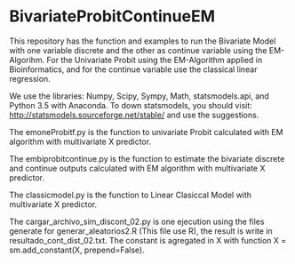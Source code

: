# BivariateProbitContinueEM

This repository has the function and examples to run the Bivariate Model with one variable discrete and the other as continue variable using 
the EM-Algorihm. For the Univariate Probit using the EM-Algorithm applied in Bioinformatics, and for the continue variable use the classical linear regression.

We use the libraries: Numpy, Scipy, Sympy, Math, statsmodels.api, and Python 3.5 with Anaconda. To down statsmodels, you should visit: http://statsmodels.sourceforge.net/stable/ and use the suggestions.

The emoneProbitf.py is the function to univariate Probit calculated with EM algorithm with multivariate X predictor.

The embiprobitcontinue.py is the function to estimate the bivariate discrete and continue outputs calculated with EM algorithm with multivariate X predictor.

The classicmodel.py is the function to Linear Clasiccal Model with multivariate X predictor.

The cargar_archivo_sim_discont_02.py is one ejecution using the files generate for generar_aleatorios2.R (This file use R), the result is write in resultado_cont_dist_02.txt. The constant is agregated in X with function X = sm.add_constant(X, prepend=False).

